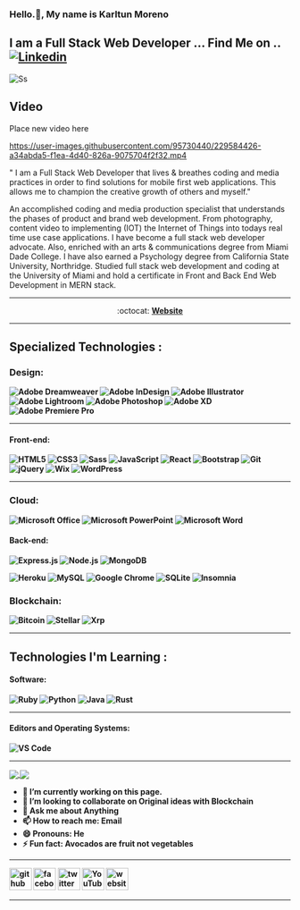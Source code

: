 ### 

<!--
**karltunmoreno/karltunmoreno** is a ✨ _special_ ✨ repository because its `README.md` (this file) appears on your GitHub profile.

-->


### Hello.👋, My name is Karltun Moreno
## I am a Full Stack Web Developer                 ...    Find Me on .. [![Linkedin](https://img.shields.io/badge/-LinkedIn-blue?style=flat&logo=Linkedin&logoColor=white&link=https://linkedin.com/in/karltunmoreno/)](https://www.linkedin.com/in/karltun-moreno-0a910a46/)

![Ss](https://media.licdn.com/dms/image/C5616AQHjV5mC0phYog/profile-displaybackgroundimage-shrink_350_1400/0/1664234178430?e=1681344000&v=beta&t=n0brje2bd5E2cfGcM-sQgqul08cJMy14h-p7ZXuu3dg)


## Video


Place new video here 

https://user-images.githubusercontent.com/95730440/229584426-a34abda5-f1ea-4d40-826a-9075704f2f32.mp4


" I am a Full Stack Web Developer that lives & breathes coding and media practices in order to find solutions for mobile first web applications.    This allows me to champion the creative growth of others and myself."

An accomplished coding and media production specialist that understands the phases of product and brand web development. From photography, content video to implementing (IOT) the Internet of Things into todays real time use case applications. I have become a full stack web developer advocate. Also, enriched with an arts & communications degree from Miami Dade College. I have also earned a Psychology degree from California State University, Northridge. Studied full stack web development and coding at the University of Miami and hold a certificate in Front and Back End Web Development in MERN stack.
______________________________________________________________________________________________________________________________________________________________________

<p align="center"> :octocat: <b><a href="https://karltunmoreno.github.io/My-Portfolio/">Website</a>

______________________________________________________________________________________________________________________________________________________________________
## Specialized Technologies :
	
	
### Design:
		
  ![Adobe Dreamweaver](https://img.shields.io/badge/Adobe%20Dreamweaver-FF61F6.svg?style=for-the-badge&logo=Adobe%20Dreamweaver&logoColor=white)
	![Adobe InDesign](https://img.shields.io/badge/Adobe%20InDesign-49021F?style=for-the-badge&logo=adobeindesign&logoColor=white)
	![Adobe Illustrator](https://img.shields.io/badge/adobe%20illustrator-%23FF9A00.svg?style=for-the-badge&logo=adobe%20illustrator&logoColor=white)
	![Adobe Lightroom](https://img.shields.io/badge/Adobe%20Lightroom-31A8FF.svg?style=for-the-badge&logo=Adobe%20Lightroom&logoColor=white)
	![Adobe Photoshop](https://img.shields.io/badge/adobe%20photoshop-%2331A8FF.svg?style=for-the-badge&logo=adobe%20photoshop&logoColor=white)
	![Adobe XD](https://img.shields.io/badge/Adobe%20XD-470137?style=for-the-badge&logo=Adobe%20XD&logoColor=#FF61F6)
	![Adobe Premiere Pro](https://img.shields.io/badge/Adobe%20Premiere%20Pro-9999FF.svg?style=for-the-badge&logo=Adobe%20Premiere%20Pro&logoColor=white)
	
______________________________________________________________________________________________________________________________________________________________	
	
#### Front-end:
 
![HTML5](https://img.shields.io/badge/html5-%23E34F26.svg?logo=html5&logoColor=white&style=for-the-badge)
![CSS3](https://img.shields.io/badge/css3-%231572B6.svg?logo=css3&logoColor=white&style=for-the-badge)
![Sass](https://img.shields.io/badge/-SASS-%23CC6699?style=flat-square&logo=sass&logoColor=ffffff)
![JavaScript](https://img.shields.io/badge/-JavaScript-%23F7DF1C?style=flat-square&logo=javascript&logoColor=000000&color=d1b01f)
![React](https://img.shields.io/badge/-React-%23282C34?style=flat-square&logo=react)
 ![Bootstrap](https://img.shields.io/badge/bootstrap-%23563D7C.svg?logo=bootstrap&logoColor=white&style=for-the-badge)
![Git](https://img.shields.io/badge/git-%23F05033.svg?logo=git&logoColor=white&style=for-the-badge)
![jQuery](https://img.shields.io/badge/jquery-%230769AD.svg?logo=jquery&logoColor=white&style=for-the-badge)
![Wix](https://img.shields.io/badge/wix-000?style=for-the-badge&logo=wix&logoColor=white)
![WordPress](https://img.shields.io/badge/WordPress-%23117AC9.svg?style=for-the-badge&logo=WordPress&logoColor=white)
	
_______________________________________________________________________________________________________________________________________________________________	
### Cloud:	
	
![Microsoft Office](https://img.shields.io/badge/Microsoft_Office-D83B01?style=for-the-badge&logo=microsoft-office&logoColor=white)
![Microsoft PowerPoint](https://img.shields.io/badge/Microsoft_PowerPoint-B7472A?style=for-the-badge&logo=microsoft-powerpoint&logoColor=white)
	![Microsoft Word](https://img.shields.io/badge/Microsoft_Word-2B579A?style=for-the-badge&logo=microsoft-word&logoColor=white)
	
#### Back-end:
![Express.js](https://img.shields.io/badge/express.js-%23404d59.svg?logo=express&logoColor=%2361DAFB&style=for-the-badge)
 ![Node.js ](https://img.shields.io/badge/node.js-6DA55F?logo=node.js&logoColor=white&style=for-the-badge)
![MongoDB](https://img.shields.io/badge/-MongoDB-47A248?style=flat-square&logo=mongodb&logoColor=ffffff)

![Heroku](https://img.shields.io/badge/-Heroku-430098?style=flat-square&logo=heroku&logoColor=ffffff)
  ![MySQL](https://img.shields.io/badge/mysql-%2300f.svg?logo=mysql&logoColor=white&style=for-the-badge)
 ![Google Chrome](https://img.shields.io/badge/Google%20Chrome-4285F4?style=for-the-badge&logo=GoogleChrome&logoColor=white) 
![SQLite](https://img.shields.io/badge/sqlite-%2307405e.svg?style=for-the-badge&logo=sqlite&logoColor=white)
![Insomnia](https://img.shields.io/badge/Insomnia-black?style=for-the-badge&logo=insomnia&logoColor=5849BE)
  
### Blockchain:
![Bitcoin](https://img.shields.io/badge/Bitcoin-000?style=for-the-badge&logo=bitcoin&logoColor=white)
	![Stellar](https://img.shields.io/badge/Stellar-7D00FF?style=for-the-badge&logo=Stellar&logoColor=white)
	![Xrp](https://img.shields.io/badge/Xrp-black?style=for-the-badge&logo=xrp&logoColor=white)
	

	
	
______________________________________________________________________________________________________________________________________________________________	
	
## Technologies I'm Learning :

#### Software:

![Ruby](http://img.shields.io/badge/-Ruby-CC342D?style=flat-square&logo=ruby&logoColor=ffe8e8)
![Python](http://img.shields.io/badge/-Python-3776AB?style=flat-square&logo=python&logoColor=fff7a1)
![Java](http://img.shields.io/badge/-Java-007396?style=flat-square&logo=java&logoColor=ffffff)
![Rust](https://img.shields.io/badge/rust-%23000000.svg?style=for-the-badge&logo=rust&logoColor=white)
  
___________________________________________________________________________________________________________________________________________________________________


#### Editors and Operating Systems:

![VS Code](http://img.shields.io/badge/-VS%20Code-007ACC?style=flat-square&logo=visual-studio-code&logoColor=ffffff)


<hr>



<a href="https://github.com/karltunmoreno/karltunmoreno">
  <img align="center" src="https://github-readme-stats.vercel.app/api/top-langs/?username=karltunmoreno&theme=dark" />
</a>
	
	
<a href="https://github.com/karltunmoreno/karltunmoreno">
  <img align="center" src="https://github-readme-stats.vercel.app/api?username=karltunmoreno&show_icons=true&line_height=40&count_private=true&theme=dark"/>
</a>




- 🔭 I’m currently working on this page. 
- 👯 I’m looking to collaborate on Original ideas with Blockchain 
- 💬 Ask me about Anything 
- 📫 How to reach me: Email 
- 😄 Pronouns: He 
- ⚡ Fun fact: Avocados are fruit not vegetables 
____________________________________________________________________________________________________________________________________________________________________

[<img src='https://cdn.jsdelivr.net/npm/simple-icons@3.0.1/icons/github.svg' alt='github' height='40'>](https://github.com/https://github.com/karltunmoreno)  [<img src='https://cdn.jsdelivr.net/npm/simple-icons@3.0.1/icons/facebook.svg' alt='facebook' height='40'>](https://www.facebook.com/https://www.facebook.com/karltun.moreno)  [<img src='https://cdn.jsdelivr.net/npm/simple-icons@3.0.1/icons/twitter.svg' alt='twitter' height='40'>](https://twitter.com/https://twitter.com/KarltunMoreno)  [<img src='https://cdn.jsdelivr.net/npm/simple-icons@3.0.1/icons/youtube.svg' alt='YouTube' height='40'>](https://www.youtube.com/channel/https://www.youtube.com/c/OUTERBOUNDSNETWORK)  [<img src='https://cdn.jsdelivr.net/npm/simple-icons@3.0.1/icons/icloud.svg' alt='website' height='40'>](https://karltunmoreno.github.io/My-Portfolio/)  

_______________________________________________________________________________________________________________________________________________________________________















